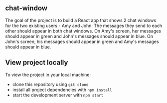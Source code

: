 ## chat-window

The goal of the project is to build a React app that shows 2 chat windows for the
two existing users - Amy and John. The messages they send to each other should
appear in both chat windows. On Amy's screen, her messages should appear in green and
John's messages should appear in blue. On John's screen, his messages should appear in
green and Amy's messages should appear in blue. 

## View project locally

To view the project in your local machine:

* clone this repository using `git clone `
* install all project dependencies with `npm install`
* start the development server with `npm start`
